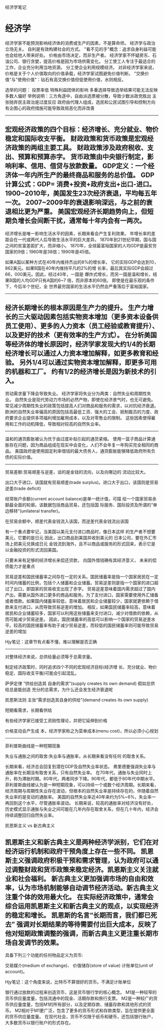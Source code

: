 经济学笔记

# 经济学

经济学家不能预测影响经济体的消费或生产的因素，不是算命师。
经济学与政治立场无关。
自利是有效构建社会的方式。
"看不见的手"概念：追求自身利益可能也会给他人带来好处。
价格由市场决定，而非生产者。
经济学家不怀疑房东、石油公司、银行贪婪，提高价格是因为市场供需变化。
分工使工人专注于最适合的工作，企业充分利用当地资源。
分工使企业利用规模经济。
对非经济学家来说，价格是关于个人价值取向的价值承载，经济学家试图避免价值判断。
"交换价值"与"使用价值"：钻石有高交换价值但低使用价值，水则相反。

选举的问题：
投票率低
特殊利益团体的影响
多重选择导致选举结果可能无法反映多数人偏好
举例说明：三方角逐中，自由派选票被分散，导致少数派政党胜出
主张抛弃民主政治是过度反应
政府由代理人组成，选民和公民试图引导和控制方向
有企图心的政府措施可能导致政局恶化而非改善

---
宏观经济政策的四个目标：经济增长、充分就业、物价稳定和国际收支平衡。
财政政策和货币政策是宏观经济政策的两组主要工具。
财政政策涉及政府税收、支出、预算和预算赤字。
货币政策由中央银行制定，影响利率、信用、借贷与放款数量。
GDP定义：一个经济体一年内所生产的最终商品和服务的总价值。
GDP计算公式：GDP= 消费+投资+政府支出+出口-进口。
1900~2010年，美国发生23次经济衰退，平均每五年一次。
2007~2009年的衰退影响深远，与之前的衰退相比更为严重。
美国宏观经济长期趋势向上，但短期负增长会间断干扰，通常每十年内会有一两次。
---
经济增长是唯一影响生活水平的因素，长期来看会产生复利效果。
年增长率的差距会在一代或两代人后导致生活水平的巨大差异。
1870年到21世纪早期，国与国之间的贫富差距扩大，而非缩小。
1870年，全球最富裕国家的人均GDP是最贫穷国家的9倍；1960年是38倍；1990年是45倍。

如果A国以某种方式在40年内维持杰出的8%的增长率， 它的实际GDP会达到10，862美元。如果B国在40年内维持平凡的2%的增 长率，最后其实际GDP会超过66，000美元。因此，经过40年，一国是
爆炸式增长，而另一国是温和增长，结果B国的人均GDP只有A国的6~7 倍，而非原本的60倍。
即使是在最乐观的条件下，今后半个世纪，全 世界最穷国家的生活水平仍然会严重落后于富裕国家。

---
经济长期增长的根本原因是生产力的提升。
生产力增长的三大驱动因素包括实物资本增加（更多资本设备供员工使用）、更多的人力资本（员工经验或教育提升）、以及更好的技术（更有效率的生产方式）。
在分析美国等经济体的增长原因时，经济学家发现大约1/4的长期经济增长可以通过人力资本增加解释，如更多教育和经验。
另外1/4可以通过实物资本增加解释，即更多可用的机器和工厂。
约有1/2的经济增长是因为新技术的引入。
---
劳动需求量下降会导致失业。
经济学家将失业分为两类：自然失业和周期性失业。
自然失业是现代劳动力市场的必然产物，即使在经济景气时，也无可避免。
常见减少周期性失业的政策包括提高人们对商品和服务的需求，以对抗经济衰退。
欧洲的自然失业率偏高的原因包括高最低工资、强大的工会、抵制裁员的力度、政府要求企业提供多项福利增加雇用成本，以及对零售业的限制。
这些因素使得雇用和工作的动机降低，导致相对较高的自然失业率。

---
温和的通货膨胀被认为优于由过度补贴引起的通货紧缩。
使用一篮子商品计算通胀存在问题，因为商品组成在现实中会变化，人们不会年复一年购买完全相同的商品。
美国政府是使用固定利率借钱的最大债务人，通货膨胀能够降低政府所有负债的实际价值。

---
贸易差额:贸易顺差与逆差，谈的是金钱的流向，以及向哪边的 流动比较大。

出口大于进口，该国就有贸易顺差(trade surplus)。进口大于出口，该国则是贸易逆差(trade deficit)

经常账户余额(current account balance)是单一统计值，可描 绘一个国家贸易余额最全面的轮廓。该数据包括商品贸易，还包括国 际服务、国际投资及所谓的“单边移转”(unilateral transfer)。

在贸易余额中，顺差代表金钱流入该国，而逆差代表金钱流出该国

有一个重点要牢记，当美国以美元支付进口商品时，像日本这样 的生产者不想要美元，它要的是日元
因此，出口商品到美国并收到美元的 日本公司，要在外汇市场上把美元兑换成日元
金钱流到海外，且不以商品或服务的形式回来，表示它是以金融投资的形式流回美国。

只要未来有足够的经济增长来偿还贷款， 向国外借钱确有其经济意义，
未来的偿债能力才是重点

贸易逆差和国民储蓄率之间存在一定的关系。国民储蓄率是指一个国家居民在一定时间内储蓄的比例，包括个人储蓄和企业储蓄。贸易逆差则是指一个国家的进口超过了出口，即国家的贸易收支出现了赤字。
贸易逆差意味着国内需求超过了国内产出，需要从国外进口更多的商品和服务。为了支付进口，国家需要使用外汇储备或者借款。如果国内储蓄率较低，意味着居民和企业储蓄较少，国家就更依赖于借款来支付进口，从而导致贸易逆差的增加。
相反，如果国民储蓄率较高，意味着居民和企业储蓄较多，国家可以利用这些储蓄来支付进口，减少对借款的依赖，从而可能减少贸易逆差。
因此，国民储蓄率的高低可以影响一个国家的贸易逆差水平。较高的国民储蓄率有助于减少贸易逆差，而较低的国民储蓄率则可能导致贸易逆差的增加

Hjy笔记：这章节有点看不懂，难以理解是否正确

---
对整体经济来说，总供给量必须等于总需求量。

制定经济政策时，同时追求四个不同的宏观经济目标(经济增 长、充分就业、物价稳定、国际收支平衡)可能会引起混乱。

萨伊定律  “供给创造其 自身的需求”(supply creates its own demand)
假如总供给总是能创造 充分的总需求，为什么还会发生经济衰退呢

凯恩斯法则  主张“需求创造其自身的供给”(demand creates its own supply)

短期看需求，长期看供给

有些经济学家已接受工资刚性理论，并把它延伸到价格

价格变动会产生成 本，经济学家称之为菜单成本(menu cost)，所以必须小心规划

---
菲利普斯曲线是一种短期现象

失业与通胀之间的取舍:失业率与通胀率，从长期来看没有任何 的取舍关系。

长期来看，经济总会回复到潜在GDP及自然失业率状态。
弗里德曼强调失业率与通胀率在长期没有取舍关系，只有自然失业率。
在70年代，通胀与失业同时上升，称为滞胀时期。80年代，两者同步下降。90年代，都低于80年代中期水平。
菲利普斯曲线被认为是一种短期现象，可以持续一个或数个经济周期。长期来看，经济周期与周期性失业存在波动，但根本的自然失业率是持续存在的，伴随着自然失业率的是变动的通胀率。
美国的自然失业率近40年来约为5%~6%，失业率一再回到这个水平，尽管通胀率波动。
长期来说，较高的通胀率对经济没有好处，历史模式显示通胀与失业之间可能在几年内存在取舍关系，但在几十年内，经济会持续调整回归自然失业率。

凯恩斯主义 vs 新古典主义

凯恩斯主义和新古典主义是两种经济学派别，它们在对经济运行机制和政府干预角度上存在一些不同。
凯恩斯主义强调政府积极干预和需求管理，认为政府可以通过调整财政和货币政策来稳定经济。凯恩斯主义关注就业和社会福利。
新古典主义更加强调市场的自由和效率，认为市场机制能够自动调节经济活动。新古典主义注重个体的效用最大化。
在实际经济政策中，通常会综合运用凯恩斯主义和新古典主义的观点，以实现经济的稳定和增长。
凯恩斯的名言“长期而言，我们都已死去” 强调对长期结果的等待需要付出巨大成本，反映了他对短期政策调整的强调，而新古典主义更注重长期市场自发调节的效果。
---
具备下列三个功能的任何物品定义为货币:

交易媒介(medium of exchange)、
价值储存(store of value)
计账单位(unit of account)。

Hjy笔记：这个角度来说，比特币不算很好的货币。不满足计账单位

银行通过放款的过程来创造货币，这是货币银行学的核心概念。
M1是一种较窄的货币供应量度量，包括流通中的现金、活期存款和旅行支票。
M2是一种较广的货币供应量度量，包括M1的所有部分，以及定期存款、储蓄存款和其他形式的货币。
M2相对于M1更广泛，包含了更多的货币形式和存款类型，旨在提供更全面的货币供应量度量。
在现代社会，货币不仅限于纸币和硬币，还包括银行账户，大多数货币以银行账户的形式存在。
